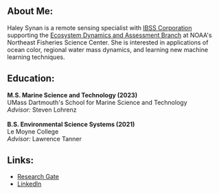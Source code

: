 ## About Me:
Haley Synan is a remote sensing specialist with [IBSS Corporation](https://ibsscorp.com/) supporting the [Ecosystem Dynamics and Assessment Branch](https://www.fisheries.noaa.gov/about/northeast-ecosystem-dynamics-and-assessment) at NOAA's Northeast Fisheries Science Center. She is interested in applications of ocean color, regional water mass dynamics, and learning new machine learning techniques.

## Education: 
**M.S. Marine Science and Technology (2023)** <br>
UMass Dartmouth's School for Marine Science and Technology <br>
*Advisor:* Steven Lohrenz <br> 
<br>
**B.S. Environmental Science Systems (2021)** <br>
Le Moyne College <br>
*Advisor:* Lawrence Tanner
## Links:
* [Research Gate](https://www.researchgate.net/profile/Haley-Synan)
* [LinkedIn](https://www.linkedin.com/in/haley-synan)
